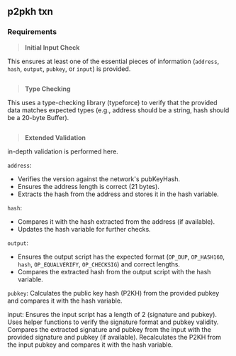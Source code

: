 ## p2pkh txn

### Requirements

> **Initial Input Check**
 
This ensures at least one of the essential pieces of information (`address`, `hash`, `output`, `pubkey`, or `input`) is provided.

```python

```

> **Type Checking**

This uses a type-checking library (typeforce) to verify that the provided data matches expected types (e.g., address should be a string, hash should be a 20-byte Buffer).

```python

```

> **Extended Validation**

in-depth validation is performed here.

`address`:
- Verifies the version against the network's pubKeyHash.
- Ensures the address length is correct (21 bytes).
- Extracts the hash from the address and stores it in the hash variable.

`hash`:
- Compares it with the hash extracted from the address (if available).
- Updates the hash variable for further checks.

`output`:
- Ensures the output script has the expected format (`OP_DUP`, `OP_HASH160`, `hash`, `OP_EQUALVERIFY`, `OP_CHECKSIG`) and correct lengths.
- Compares the extracted hash from the output script with the hash variable.

`pubkey`:
Calculates the public key hash (P2KH) from the provided pubkey and compares it with the hash variable.

input:
Ensures the input script has a length of 2 (signature and pubkey).
Uses helper functions to verify the signature format and pubkey validity.
Compares the extracted signature and pubkey from the input with the provided signature and pubkey (if available).
Recalculates the P2KH from the input pubkey and compares it with the hash variable.